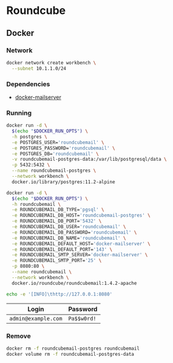 # Roundcube

<!--
https://github.com/therebelrobot/SecretSanta-fork/blob/master/shell_provisioner/module/roundcube.sh
-->

## Docker

### Network

```sh
docker network create workbench \
  --subnet 10.1.1.0/24
```

### Dependencies

- [docker-mailserver](/docker-mailserver.md)

### Running

```sh
docker run -d \
  $(echo "$DOCKER_RUN_OPTS") \
  -h postgres \
  -e POSTGRES_USER='roundcubemail' \
  -e POSTGRES_PASSWORD='roundcubemail' \
  -e POSTGRES_DB='roundcubemail' \
  -v roundcubemail-postgres-data:/var/lib/postgresql/data \
  -p 5432:5432 \
  --name roundcubemail-postgres \
  --network workbench \
  docker.io/library/postgres:11.2-alpine
```

```sh
docker run -d \
  $(echo "$DOCKER_RUN_OPTS") \
  -h roundcubemail \
  -e ROUNDCUBEMAIL_DB_TYPE='pgsql' \
  -e ROUNDCUBEMAIL_DB_HOST='roundcubemail-postgres' \
  -e ROUNDCUBEMAIL_DB_PORT='5432' \
  -e ROUNDCUBEMAIL_DB_USER='roundcubemail' \
  -e ROUNDCUBEMAIL_DB_PASSWORD='roundcubemail' \
  -e ROUNDCUBEMAIL_DB_NAME='roundcubemail' \
  -e ROUNDCUBEMAIL_DEFAULT_HOST='docker-mailserver' \
  -e ROUNDCUBEMAIL_DEFAULT_PORT='143' \
  -e ROUNDCUBEMAIL_SMTP_SERVER='docker-mailserver' \
  -e ROUNDCUBEMAIL_SMTP_PORT='25' \
  -p 8080:80 \
  --name roundcubemail \
  --network workbench \
  docker.io/roundcube/roundcubemail:1.4.2-apache
```

```sh
echo -e '[INFO]\thttp://127.0.0.1:8080'
```

| Login | Password |
| --- | --- |
| `admin@example.com` | `Pa$$w0rd!` |

### Remove

```sh
docker rm -f roundcubemail-postgres roundcubemail
docker volume rm -f roundcubemail-postgres-data
```
